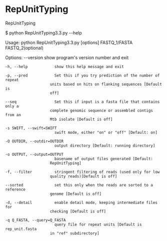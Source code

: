 # RepUnitTyping
RepUnitTyping

$ python RepUnitTyping3.3.py --help

Usage: python RepUnitTyping3.3.py [options] FASTQ_1/FASTA FASTQ_2(optional)

Options:
    --version             show program's version number and exit
  
    -h, --help            show this help message and exit
  
    -p, --pred            Set this if you try prediction of the number of repeat
                        units based on hits on flanking sequences [Default is
                        off]
                        
    --seq                 Set this if input is a fasta file that contains only a
                        complete genomic sequence or assembled contigs from an
                        Mtb isolate [Default is off]
                        
    -s SWIFT, --swift=SWIFT
                          swift mode, either "on" or "off" [Default: on]
                        
    -O OUTDIR, --outdir=OUTDIR
                          output directory [Default: running directory]
                        
    -o OUTPUT, --output=OUTPUT
                          basename of output files generated [Default:
                        RepUnitTyping]
                        
    -f, --filter          stringent filtering of reads (used only for low
                        quality reads)[Default is off]
                        
    --sorted              set this only when the reads are sorted to a reference
                        genome [Default is off]
                        
    -d, --detail          enable detail mode, keeping intermediate files for
                        checking [Default is off]
                        
    -q Q_FASTA, --query=Q_FASTA
                          query file for repeat units [Default is rep_unit.fasta
                        in "ref" subdirectory]
                        
